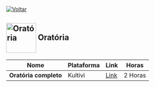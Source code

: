 [![Voltar](https://img.shields.io/badge/Voltar-black?style=for-the-badge&logo=home)](https://github.com/Taylon-00/Cursos-Gratuitos/blob/main/README.md)



<h2>
  <img src="https://img.freepik.com/vetores-premium/pessoas-no-icone-do-podio-em-estilo-comico-ilustracao-em-vetor-de-desenho-animado-de-alto-falante-em-fundo-branco-isolado-conceito-de-negocio-de-efeito-de-respingo-de-orador-de-audiencia_157943-10917.jpg" alt="Oratória" width="80px" style="vertical-align: middle;"> Oratória
</h2>

| **Nome** | **Plataforma** | **Link** | **Horas** |
| --- | --- | --- | --- |
| **Oratória completo** | Kultivi | [Link](https://kultivi.com/blog/carreira-e-negocios/curso-de-oratoria-gratuito-desenvolva-esta-softskill) | 2 Horas |
